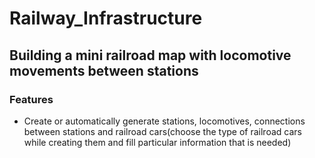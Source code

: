 # Railway_Infrastructure
## Building a mini railroad map with locomotive movements between stations
### Features
* Create or automatically generate stations, locomotives, connections between stations and railroad cars(choose the type of railroad cars while creating them and fill particular information that is needed) 
